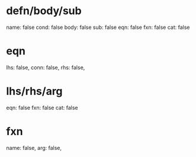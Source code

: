 # defn/body/sub

  name: false
  cond: false
  body: false
  sub: false
  eqn: false
  fxn: false
  cat: false

# eqn

lhs: false,
conn: false,
rhs: false,

# lhs/rhs/arg

eqn: false
fxn: false
cat: false

# fxn

name: false,
arg: false,
